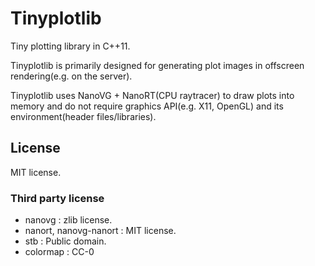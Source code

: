 # Tinyplotlib

Tiny plotting library in C++11.

Tinyplotlib is primarily designed for generating plot images in offscreen rendering(e.g. on the server).

Tinyplotlib uses NanoVG + NanoRT(CPU raytracer) to draw plots into memory and do not require graphics API(e.g. X11, OpenGL) and its environment(header files/libraries).

## License

MIT license.

### Third party license

* nanovg : zlib license.
* nanort, nanovg-nanort : MIT license.
* stb : Public domain.
* colormap : CC-0

